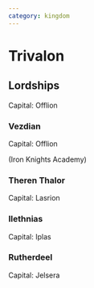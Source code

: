 ```yaml
---
category: kingdom
---
```


# Trivalon

## Lordships
Capital: Offlion

### Vezdian
Capital: Offlion

(Iron Knights Academy)

### Theren Thalor
Capital: Lasrion

### Ilethnias
Capital: Iplas

### Rutherdeel
Capital: Jelsera